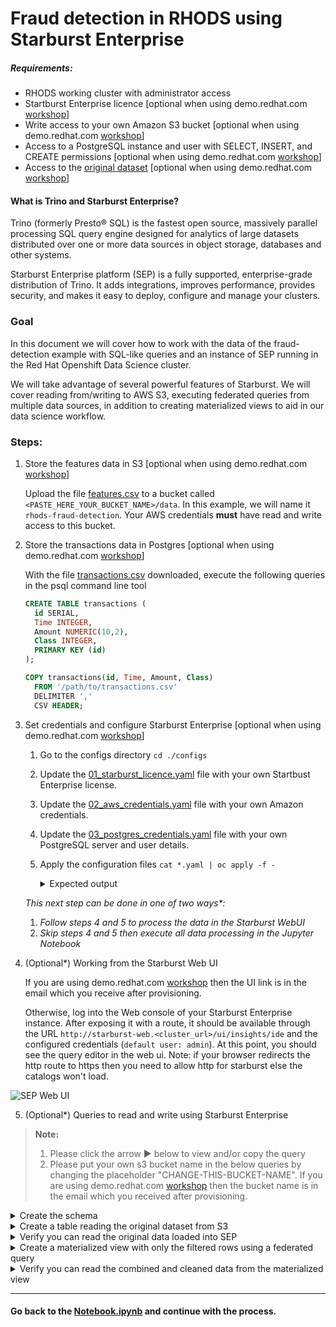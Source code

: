 # Fraud detection in RHODS using Starburst Enterprise

##### Requirements:

- RHODS working cluster with administrator access
- Startburst Enterprise licence [optional when using demo.redhat.com [workshop](https://demo.redhat.com/catalog?item=babylon-catalog-prod/sandboxes-gpte.ocp4-workshop-fraud-detection.prod&utm_source=webapp&utm_medium=share-link)]
- Write access to your own Amazon S3 bucket [optional when using demo.redhat.com [workshop](https://demo.redhat.com/catalog?item=babylon-catalog-prod/sandboxes-gpte.ocp4-workshop-fraud-detection.prod&utm_source=webapp&utm_medium=share-link)]
- Access to a PostgreSQL instance and user with SELECT, INSERT, and CREATE permissions [optional when using demo.redhat.com [workshop](https://demo.redhat.com/catalog?item=babylon-catalog-prod/sandboxes-gpte.ocp4-workshop-fraud-detection.prod&utm_source=webapp&utm_medium=share-link)]
- Access to the [original dataset](https://gpte-public.s3.amazonaws.com/creditcard_with_empty_values.tar.gz) [optional when using demo.redhat.com [workshop](https://demo.redhat.com/catalog?item=babylon-catalog-prod/sandboxes-gpte.ocp4-workshop-fraud-detection.prod&utm_source=webapp&utm_medium=share-link)]

#### What is Trino and Starburst Enterprise?

Trino (formerly Presto® SQL) is the fastest open source, massively parallel
processing SQL query engine designed for analytics of large datasets distributed
over one or more data sources in object storage, databases and other systems.

Starburst Enterprise platform (SEP) is a fully supported, enterprise-grade
distribution of Trino. It adds integrations, improves performance, provides
security, and makes it easy to deploy, configure and manage your clusters.

### Goal

In this document we will cover how to work with the data of the fraud-detection
example with SQL-like queries and an instance of SEP running in the Red Hat
Openshift Data Science cluster.

We will take advantage of several powerful features of Starburst. We will cover reading from/writing to AWS S3, executing federated queries from multiple data sources, in addition to creating materialized views to aid in our data science workflow.

### Steps:

1. Store the features data in S3 [optional when using demo.redhat.com [workshop](https://demo.redhat.com/catalog?item=babylon-catalog-prod/sandboxes-gpte.ocp4-workshop-fraud-detection.prod&utm_source=webapp&utm_medium=share-link)]

    Upload the
file [features.csv](https://gpte-public.s3.amazonaws.com/creditcard_with_empty_values.tar.gz)
to a bucket called `<PASTE_HERE_YOUR_BUCKET_NAME>/data`. In this example, we will name it `rhods-fraud-detection`.
Your AWS credentials **must** have read and write access to this bucket.

2. Store the transactions data in Postgres [optional when using demo.redhat.com [workshop](https://demo.redhat.com/catalog?item=babylon-catalog-prod/sandboxes-gpte.ocp4-workshop-fraud-detection.prod&utm_source=webapp&utm_medium=share-link)]

    With the file [transactions.csv](https://gpte-public.s3.amazonaws.com/creditcard_with_empty_values.tar.gz) downloaded, execute the following queries in the psql command line tool

    ```sql
    CREATE TABLE transactions (
      id SERIAL,
      Time INTEGER,
      Amount NUMERIC(10,2),
      Class INTEGER,
      PRIMARY KEY (id)
    );
    ```
    ```sql
    COPY transactions(id, Time, Amount, Class)
      FROM '/path/to/transactions.csv'
      DELIMITER ','
      CSV HEADER;
    ```

3. Set credentials and configure Starburst Enterprise [optional when using demo.redhat.com [workshop](https://demo.redhat.com/catalog?item=babylon-catalog-prod/sandboxes-gpte.ocp4-workshop-fraud-detection.prod&utm_source=webapp&utm_medium=share-link)]


    1. Go to the configs directory `cd ./configs`
    2. Update the [01_starburst_licence.yaml](configs/01_starburst_licence.yaml) file with your own Startbust Enterprise license. 
    3. Update the [02_aws_credentials.yaml](configs/02_aws_credentials.yaml) file with your own Amazon credentials.
    4. Update the [03_postgres_credentials.yaml](configs/03_postgres_credentials.yaml) file with your own PostgreSQL server and user details.
    5. Apply the configuration files `cat *.yaml | oc apply -f -`
        <details>
            <summary>Expected output</summary>
        
        ```bash
        $: cat *.yaml | oc apply -f -
        secret/starburstdata created
        secret/aws-credentials created
        secret/postgres-credentials created
        starburstenterprise.charts.starburstdata.com/starburstenterprise created
        starbursthive.charts.starburstdata.com/starbursthive created
        route.route.openshift.io/starburst-web created
        ```
        </details>


    *This next step can be done in one of two ways\*:*
    1. *Follow steps 4 and 5 to process the data in the Starburst WebUI*
    2. *Skip steps 4 and 5 then execute all data processing in the Jupyter Notebook*

4. (Optional\*) Working from the Starburst Web UI

    If you are using demo.redhat.com [workshop](https://demo.redhat.com/catalog?item=babylon-catalog-prod/sandboxes-gpte.ocp4-workshop-fraud-detection.prod&utm_source=webapp&utm_medium=share-link) then the UI link is in the email which you receive after provisioning.

    Otherwise, log into the Web console of your Starburst Enterprise instance. After exposing it
    with a route, it should be available through the URL `http://starburst-web.<cluster_url>/ui/insights/ide`
    and the configured credentials (`default user: admin`). At this point, you should see the query editor in the web ui.
    Note: if your browser redirects the http route to https then you need to allow http for starburst else the catalogs won't load.

<!-- # TODO: update webui.png to include postgres catalog inc luster explorer -->
![SEP Web UI](./images/sep_webui.png)

5. (Optional\*) Queries to read and write using Starburst Enterprise
> **Note:** 
> 1. Please click the arrow &#x25B6; below to view and/or copy the query
> 2. Please put your own s3 bucket name in the below queries by changing the placeholder "CHANGE-THIS-BUCKET-NAME". If you are using demo.redhat.com [workshop](https://demo.redhat.com/catalog?item=babylon-catalog-prod/sandboxes-gpte.ocp4-workshop-fraud-detection.prod&utm_source=webapp&utm_medium=share-link) then the bucket name is in the email which you received after provisioning.

<details>
    <summary>Create the schema</summary>

```SQL
CREATE SCHEMA s3.fraud WITH (location = 's3a://CHANGE-THIS-BUCKET-NAME/data');
```
</details>

<details>
    <summary>Create a table reading the original dataset from S3</summary>

```SQL
CREATE TABLE IF NOT EXISTS s3.fraud.features
(
    id       VARCHAR,
    v1       VARCHAR,
    v2       VARCHAR,
    v3       VARCHAR,
    v4       VARCHAR,
    v5       VARCHAR,
    v6       VARCHAR,
    v7       VARCHAR,
    v8       VARCHAR,
    v9       VARCHAR,
    v10      VARCHAR,
    v11      VARCHAR,
    v12      VARCHAR,
    v13      VARCHAR,
    v14      VARCHAR,
    v15      VARCHAR,
    v16      VARCHAR,
    v17      VARCHAR,
    v18      VARCHAR,
    v19      VARCHAR,
    v20      VARCHAR,
    v21      VARCHAR,
    v22      VARCHAR,
    v23      VARCHAR,
    v24      VARCHAR,
    v25      VARCHAR,
    v26      VARCHAR,
    v27      VARCHAR,
    v28      VARCHAR
) WITH ( 
    external_location = 's3a://CHANGE-THIS-BUCKET-NAME/data/',
    skip_header_line_count = 1,
    format = 'csv'
);
```

</details>

<details>
    <summary> Verify you can read the original data loaded into SEP</summary>

```SQL
SELECT * FROM s3.fraud.features;
```

<!-- # TODO: update reading.png with postgres catalog -->
![SEP Web UI](./images/sep_webui_reading.png)
</details>

<details>
    <summary>Create a materialized view with only the filtered rows using a federated query</summary>

```SQL
CREATE MATERIALIZED VIEW s3.fraud.data AS
WITH
  t1 AS (
      SELECT * FROM s3.fraud.features
          WHERE v1  != ''
            AND v2  != ''
            AND v3  != ''
            AND v4  != ''
            AND v5  != ''
            AND v6  != ''
            AND v7  != ''
            AND v8  != ''
            AND v9  != ''
            AND v10 != ''
            AND v11 != ''
            AND v12 != ''
            AND v13 != ''
            AND v14 != ''
            AND v15 != ''
            AND v16 != ''
            AND v17 != ''
            AND v18 != ''
            AND v19 != ''
            AND v20 != ''
            AND v21 != ''
            AND v22 != ''
            AND v23 != ''
            AND v24 != ''
            AND v25 != ''
            AND v26 != ''
            AND v27 != ''
            AND v28 != ''
    ),
  t2 AS (
      SELECT id, time, amount, class FROM postgres.public.transactions
      WHERE amount IS NOT NULL AND class IS NOT NULL
      )
SELECT t1.*, t2.time, t2.amount, t2.class
FROM t1
JOIN t2 ON t1.id = CAST(t2.id AS varchar);
```

<!-- # TODO: add option to write to S3 from the Materialized View -->
<!-- ![SEP Web UI](./images/sep_webui_writing.png)

> **Note:** This query might take some minutes depending on the network between
> RHODS and the AWS S3 bucket. -->

</details>

<details>
    <summary>Verify you can read the combined and cleaned data from the materialized view</summary>

```SQL
SELECT * FROM s3.fraud.data;
```
</details>

<!-- **Result:** Now you can verify that the S3 bucket `rhods-fraud-detection/clean`, 
contains a new file with fewer rows than the original source.

![S3 Clean csv file](./images/s3_clean_csv_file.png) -->

---

#### Go back to the [Notebook.ipynb](./Notebook.ipynb) and continue with the process.
